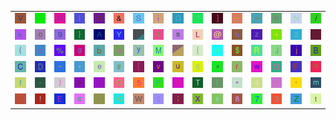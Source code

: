 <table>
<tr>
<td><img src="56.gif"></td>
<td><img src="2C.gif"></td>
<td><img src="48.gif"></td>
<td><img src="49.gif"></td>
<td><img src="70.gif"></td>
<td><img src="26.gif"></td>
<td><img src="53.gif"></td>
<td><img src="69.gif"></td>
<td><img src="47.gif"></td>
<td><img src="3F.gif"></td>
<td><img src="5D.gif"></td>
<td><img src="5F.gif"></td>
<td><img src="3D.gif"></td>
<td><img src="6E.gif"></td>
<td><img src="4E.gif"></td>
<td><img src="2F.gif"></td>
</tr>
<tr>
<td><img src="6B.gif"></td>
<td><img src="6F.gif"></td>
<td><img src="39.gif"></td>
<td><img src="7D.gif"></td>
<td><img src="41.gif"></td>
<td><img src="59.gif"></td>
<td><img src="gr1.gif"></td>
<td><img src="6C.gif"></td>
<td><img src="73.gif"></td>
<td><img src="4C.gif"></td>
<td><img src="40.gif"></td>
<td><img src="68.gif"></td>
<td><img src="7A.gif"></td>
<td><img src="2B.gif"></td>
<td><img src="32.gif"></td>
<td><img src="gr3.gif"></td>
</tr>
<tr>
<td><img src="28.gif"></td>
<td><img src="64.gif"></td>
<td><img src="25.gif"></td>
<td><img src="67.gif"></td>
<td><img src="62.gif"></td>
<td><img src="61.gif"></td>
<td><img src="79.gif"></td>
<td><img src="4D.gif"></td>
<td><img src="gr2.gif"></td>
<td><img src="7B.gif"></td>
<td><img src="3C.gif"></td>
<td><img src="24.gif"></td>
<td><img src="52.gif"></td>
<td><img src="4A.gif"></td>
<td><img src="6A.gif"></td>
<td><img src="42.gif"></td>
</tr>
<tr>
<td><img src="43.gif"></td>
<td><img src="44.gif"></td>
<td><img src="7E.gif"></td>
<td><img src="2A.gif"></td>
<td><img src="65.gif"></td>
<td><img src="23.gif"></td>
<td><img src="5B.gif"></td>
<td><img src="76.gif"></td>
<td><img src="75.gif"></td>
<td><img src="36.gif"></td>
<td><img src="5E.gif"></td>
<td><img src="72.gif"></td>
<td><img src="77.gif"></td>
<td><img src="51.gif"></td>
<td><img src="46.gif"></td>
<td><img src="71.gif"></td>
</tr>
<tr>
<td><img src="66.gif"></td>
<td><img src="2D.gif"></td>
<td><img src="29.gif"></td>
<td><img src="3E.gif"></td>
<td><img src="60.gif"></td>
<td><img src="4F.gif"></td>
<td><img src="35.gif"></td>
<td><img src="50.gif"></td>
<td><img src="55.gif"></td>
<td><img src="54.gif"></td>
<td><img src="7C.gif"></td>
<td><img src="22.gif"></td>
<td><img src="34.gif"></td>
<td><img src="31.gif"></td>
<td><img src="27.gif"></td>
<td><img src="6D.gif"></td>
</tr>
<tr>
<td><img src="3A.gif"></td>
<td><img src="21.gif"></td>
<td><img src="45.gif"></td>
<td><img src="63.gif"></td>
<td><img src="2E.gif"></td>
<td><img src="4B.gif"></td>
<td><img src="57.gif"></td>
<td><img src="30.gif"></td>
<td><img src="3B.gif"></td>
<td><img src="58.gif"></td>
<td><img src="78.gif"></td>
<td><img src="38.gif"></td>
<td><img src="37.gif"></td>
<td><img src="33.gif"></td>
<td><img src="5A.gif"></td>
<td><img src="74.gif"></td>
</tr>
</table>
